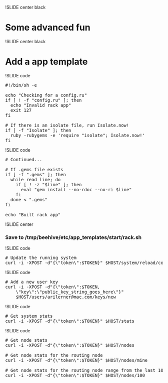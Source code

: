 !SLIDE center black
# Some advanced fun #

!SLIDE center black
# Add a app template #

!SLIDE code
<pre class="sunburst"><span class="Comment"><span class="Comment">#</span>!/bin/sh -e</span>&#x000A;&#x000A;echo <span class="String"><span class="String">&quot;</span>Checking for a config.ru<span class="String">&quot;</span></span>&#x000A;<span class="Keyword">if</span> [ <span class="Keyword">!</span> -f <span class="String"><span class="String">&quot;</span>config.ru<span class="String">&quot;</span></span> ]<span class="Keyword">;</span> <span class="Keyword">then</span>&#x000A;  echo <span class="String"><span class="String">&quot;</span>Invalid rack app<span class="String">&quot;</span></span>&#x000A;  exit 127&#x000A;<span class="Keyword">fi</span>&#x000A;&#x000A;<span class="Comment"><span class="Comment">#</span> If there is an isolate file, run Isolate.now!</span>&#x000A;<span class="Keyword">if</span> [ -f <span class="String"><span class="String">&quot;</span>Isolate<span class="String">&quot;</span></span> ]<span class="Keyword">;</span> <span class="Keyword">then</span>&#x000A;  ruby -rubygems -e <span class="String"><span class="String">'</span>require &quot;isolate&quot;; Isolate.now!<span class="String">'</span></span>&#x000A;<span class="Keyword">fi</span></pre>

!SLIDE code
<pre class="sunburst"><span class="Comment"><span class="Comment">#</span> Continued...</span>&#x000A;&#x000A;<span class="Comment"><span class="Comment">#</span> If .gems file exists</span>&#x000A;<span class="Keyword">if</span> [ -f <span class="String"><span class="String">&quot;</span>.gems<span class="String">&quot;</span></span> ]<span class="Keyword">;</span> <span class="Keyword">then</span>&#x000A;  <span class="Keyword">while</span> read line<span class="Keyword">;</span> <span class="Keyword">do</span>&#x000A;    <span class="Keyword">if</span> [ <span class="Keyword">!</span> -z <span class="String"><span class="String">&quot;</span><span class="Variable"><span class="Variable">$</span>line</span><span class="String">&quot;</span></span> ]<span class="Keyword">;</span> <span class="Keyword">then</span>&#x000A;      eval <span class="String"><span class="String">&quot;</span>gem install --no-rdoc --no-ri <span class="Variable"><span class="Variable">$</span>line</span><span class="String">&quot;</span></span>&#x000A;    <span class="Keyword">fi</span>&#x000A;  <span class="Keyword">done</span> <span class="Keyword">&lt;</span> <span class="String"><span class="String">&quot;</span>.gems<span class="String">&quot;</span></span>&#x000A;<span class="Keyword">fi</span>&#x000A;&#x000A;echo <span class="String"><span class="String">&quot;</span>Built rack app<span class="String">&quot;</span></span></pre>

!SLIDE center
### Save to /tmp/beehive/etc/app_templates/start/rack.sh ###

!SLIDE code
<pre class="sunburst"><span class="Comment"><span class="Comment">#</span> Update the running system</span>&#x000A;curl -i -XPOST -d<span class="String"><span class="String">&quot;</span>{<span class="Constant">\&quot;</span>token<span class="Constant">\&quot;</span>:<span class="Variable"><span class="Variable">$</span>TOKEN</span>}<span class="String">&quot;</span></span> <span class="Variable"><span class="Variable">$</span>HOST</span>/system/reload/config.json</pre>

!SLIDE code
<pre class="sunburst"><span class="Comment"><span class="Comment">#</span> Add a new user key</span>&#x000A;curl -i -XPOST -d<span class="String"><span class="String">&quot;</span>{<span class="Constant">\&quot;</span>token<span class="Constant">\&quot;</span>:<span class="Variable"><span class="Variable">$</span>TOKEN</span>,
	<span class="Constant">\&quot;</span>key<span class="Constant">\&quot;</span>:<span class="Constant">\&quot;</span>public_key_string_goes_here<span class="Constant">\&quot;</span>}<span class="String">&quot;</span></span>
	<span class="Variable"><span class="Variable">$</span>HOST</span>/users/arilerner@mac.com/keys/new</pre>

!SLIDE code
<pre class="sunburst"><span class="Comment"><span class="Comment">#</span> Get system stats</span>&#x000A;curl -i -XPOST -d<span class="String"><span class="String">&quot;</span>{<span class="Constant">\&quot;</span>token<span class="Constant">\&quot;</span>:<span class="Variable"><span class="Variable">$</span>TOKEN</span>}<span class="String">&quot;</span></span> <span class="Variable"><span class="Variable">$</span>HOST</span>/stats</pre>

!SLIDE code
<pre class="sunburst"><span class="Comment"><span class="Comment">#</span> Get node stats</span>&#x000A;curl -i -XPOST -d<span class="String"><span class="String">&quot;</span>{<span class="Constant">\&quot;</span>token<span class="Constant">\&quot;</span>:<span class="Variable"><span class="Variable">$</span>TOKEN</span>}<span class="String">&quot;</span></span> <span class="Variable"><span class="Variable">$</span>HOST</span>/nodes&#x000A;&#x000A;<span class="Comment"><span class="Comment">#</span> Get node stats for the routing node</span>&#x000A;curl -i -XPOST -d<span class="String"><span class="String">&quot;</span>{<span class="Constant">\&quot;</span>token<span class="Constant">\&quot;</span>:<span class="Variable"><span class="Variable">$</span>TOKEN</span>}<span class="String">&quot;</span></span> <span class="Variable"><span class="Variable">$</span>HOST</span>/nodes/mine&#x000A;&#x000A;<span class="Comment"><span class="Comment">#</span> Get node stats for the routing node range from the last 100 stats</span>&#x000A;curl -i -XPOST -d<span class="String"><span class="String">&quot;</span>{<span class="Constant">\&quot;</span>token<span class="Constant">\&quot;</span>:<span class="Variable"><span class="Variable">$</span>TOKEN</span>}<span class="String">&quot;</span></span> <span class="Variable"><span class="Variable">$</span>HOST</span>/nodes/100</pre>
